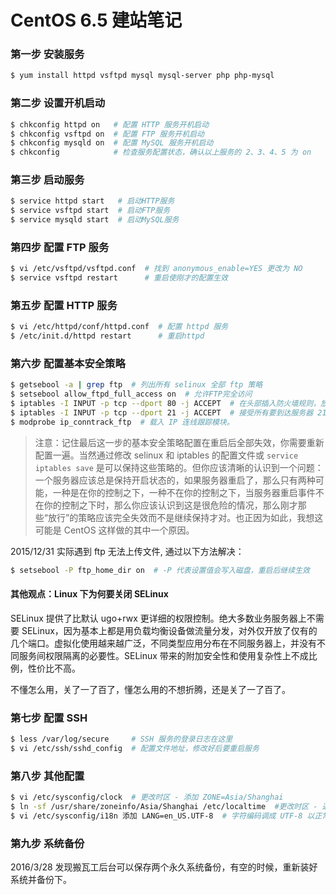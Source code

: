# CentOS 6.5 建站笔记

### 第一步 安装服务

```bash
$ yum install httpd vsftpd mysql mysql-server php php-mysql
```

### 第二步 设置开机启动

```bash
$ chkconfig httpd on   # 配置 HTTP 服务开机启动
$ chkconfig vsftpd on  # 配置 FTP 服务开机启动
$ chkconfig mysqld on  # 配置 MySQL 服务开机启动
$ chkconfig            # 检查服务配置状态，确认以上服务的 2、3、4、5 为 on
```

### 第三步 启动服务

```bash
$ service httpd start   # 启动HTTP服务
$ service vsftpd start  # 启动FTP服务
$ service mysqld start  # 启动MySQL服务
```

### 第四步 配置 FTP 服务

```bash
$ vi /etc/vsftpd/vsftpd.conf  # 找到 anonymous_enable=YES 更改为 NO
$ service vsftpd restart      # 重启使刚才的配置生效
```

### 第五步 配置 HTTP 服务

```bash
$ vi /etc/httpd/conf/httpd.conf  # 配置 httpd 服务
$ /etc/init.d/httpd restart      # 重启httpd
```

### 第六步 配置基本安全策略

```bash
$ getsebool -a | grep ftp  # 列出所有 selinux 全部 ftp 策略
$ setsebool allow_ftpd_full_access on  # 允许FTP完全访问
$ iptables -I INPUT -p tcp --dport 80 -j ACCEPT  # 在头部插入防火墙规则，放行到达 80 端口的 tcp 包
$ iptables -I INPUT -p tcp --dport 21 -j ACCEPT  # 接受所有要到达服务器 21 端口的 tcp 包
$ modprobe ip_conntrack_ftp  # 载入 IP 连线跟踪模块。
```


> 注意：记住最后这一步的基本安全策略配置在重启后全部失效，你需要重新配置一遍。当然通过修改 selinux 和 iptables 的配置文件或 `service iptables save` 是可以保持这些策略的。但你应该清晰的认识到一个问题：一个服务器应该总是保持开启状态的，如果服务器重启了，那么只有两种可能，一种是在你的控制之下，一种不在你的控制之下，当服务器重启事件不在你的控制之下时，那么你应该认识到这是很危险的情况，那么刚才那些“放行”的策略应该完全失效而不是继续保持才对。也正因为如此，我想这可能是 CentOS 这样做的其中一个原因。

2015/12/31 实际遇到 ftp 无法上传文件, 通过以下方法解决：

```bash
$ setsebool -P ftp_home_dir on  # -P 代表设置值会写入磁盘，重启后继续生效
```


#### 其他观点：Linux 下为何要关闭  SELinux

SELinux 提供了比默认 ugo+rwx 更详细的权限控制。绝大多数业务服务器上不需要 SELinux，因为基本上都是用负载均衡设备做流量分发，对外仅开放了仅有的几个端口。虚拟化使用越来越广泛，不同类型应用分布在不同服务器上，并没有不同服务间权限隔离的必要性。SELinux 带来的附加安全性和使用复杂性上不成比例，性价比不高。

不懂怎么用，关了一了百了，懂怎么用的不想折腾，还是关了一了百了。

### 第七步 配置 SSH

```bash
$ less /var/log/secure     # SSH 服务的登录日志在这里
$ vi /etc/ssh/sshd_config  # 配置文件地址，修改好后要重启服务
```

### 第八步 其他配置

```bash
$ vi /etc/sysconfig/clock  # 更改时区 - 添加 ZONE=Asia/Shanghai
$ ln -sf /usr/share/zoneinfo/Asia/Shanghai /etc/localtime  #更改时区 - 通过链接文件方式更改时区 
$ vi /etc/sysconfig/i18n 添加 LANG=en_US.UTF-8  # 字符编码调成 UTF-8 以正常显示中文
```

### 第九步 系统备份

2016/3/28 发现搬瓦工后台可以保存两个永久系统备份，有空的时候，重新装好系统并备份下。
